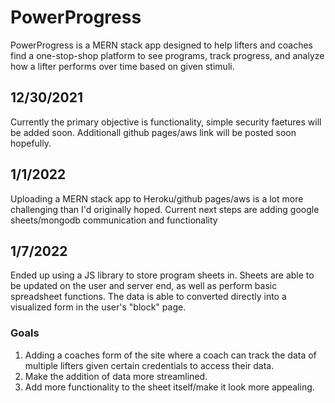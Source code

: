 # PowerProgress

PowerProgress is a MERN stack app designed to help lifters and coaches find a one-stop-shop platform to see programs, track progress, and analyze how a lifter performs over time based on given stimuli. 

## 12/30/2021

Currently the primary objective is functionality, simple security faetures will be added soon. Additionall github pages/aws link will be posted soon hopefully.

## 1/1/2022

Uploading a MERN stack app to Heroku/github pages/aws is a lot more challenging than I'd originally hoped. Current next steps are adding google sheets/mongodb communication and functionality

## 1/7/2022

Ended up using a JS library to store program sheets in. Sheets are able to be updated on the user and server end, as well as perform basic spreadsheet functions. The data is able to converted directly into a visualized form in the user's "block" page.

### Goals

1. Adding a coaches form of the site where a coach can track the data of multiple lifters given certain credentials to access their data.
2. Make the addition of data more streamlined.
3. Add more functionality to the sheet itself/make it look more appealing.
